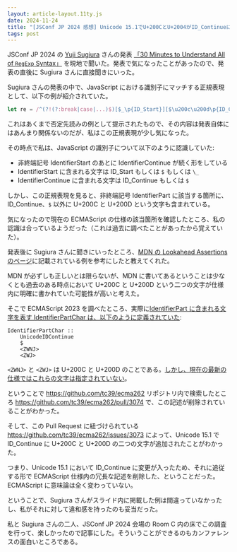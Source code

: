 ```yaml
---
layout: article-layout.11ty.js
date: 2024-11-24
title: "[JSConf JP 2024 感想] Unicode 15.1でU+200CとU+2004がID_Continueに入ったことによってECMAScriptがちょっと更新されていたことに気がついた"
tags: post
---
```


JSConf JP 2024 の [Yuji Sugiura](https://x.com/leaysgur) さんの発表 [「30 Minutes to Understand All of `RegExp` Syntax」](https://leaysgur.github.io/slides/jsconf_jp-2024/) を現地で聞いた。発表で気になったことがあったので、発表の直後に Sugiura さんに直接聞きにいった。

Sugiura さんの発表の中で、JavaScript における識別子にマッチする正規表現として、以下の例が紹介されていた。

```js
let re = /^(?!(?:break|case|...)$)[$_\p{ID_Start}][$\u200c\u200d\p{ID_Continue}]*$/v;
```

これはあくまで否定先読みの例として提示されたもので、その内容は発表自体にはあんまり関係ないのだが、私はこの正規表現が少し気になった。

その時点で私は、JavaScript の識別子について以下のように認識していた:

- 非終端記号 IdentifierStart のあとに IdentifierContinue が続く形をしている
- IdentifierStart に含まれる文字は ID_Start もしくは `$` もしくは `\_`
- IdentifierContinue に含まれる文字は ID_Continue もしくは `$`

しかし、この正規表現を見ると、非終端記号 IdentifierPart に該当する箇所に、ID_Continue、`$` 以外に U+200C と U+200D という文字も含まれている。

気になったので現在の ECMAScript の仕様の該当箇所を確認したところ、私の認識は合っているようだった（これは過去に調べたことがあったから覚えていた）。

発表後に Sugiura さんに聞きにいったところ、[MDN の Lookahead Assertions のページ](https://developer.mozilla.org/en-US/docs/Web/JavaScript/Reference/Regular_expressions/Lookahead_assertion#pattern_subtraction_and_intersection)に記載されている例を参考にしたと教えてくれた。

MDN が必ずしも正しいとは限らないが、MDN に書いてあるということは少なくとも過去のある時点において U+200C と U+200D という二つの文字が仕様内に明確に書かれていた可能性が高いと考えた。

そこで ECMAScript 2023 を調べたところ、実際に[IdentifierPart に含まれる文字を表す IdentifierPartChar は、以下のように定義されていた](https://tc39.es/ecma262/2023/#prod-IdentifierPartChar):

```
IdentifierPartChar ::
    UnicodeIDContinue
    $
    <ZWNJ>
    <ZWJ>
```

`<ZWNJ>` と `<ZWJ>` は U+200C と U+200D のことである。[しかし、現在の最新の仕様ではこれらの文字は指定されていない](https://tc39.es/ecma262/#prod-IdentifierPartChar)。

ということで https://github.com/tc39/ecma262 リポジトリ内で検索したところ https://github.com/tc39/ecma262/pull/3074 で、この記述が削除されていることがわかった。

そして、この Pull Request に紐づけられている https://github.com/tc39/ecma262/issues/3073 によって、Unicode 15.1 で ID_Continue に U+200C と U+200D の二つの文字が追加されたことがわかった。

つまり、Unicode 15.1 において ID_Continue に変更が入ったため、それに追従する形で ECMAScript 仕様内の冗長な記述を削除した、ということだった。ECMAScript に意味論は全く変わっていない。

ということで、Sugiura さんがスライド内に掲載した例は間違っていなかったし、私がそれに対して違和感を持ったのも妥当だった。

私と Sugiura さんの二人、JSConf JP 2024 会場の Room C 内の床でこの調査を行って、楽しかったので記事にした。そういうことができるのもカンファレンスの面白いところである。
